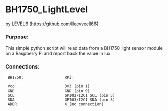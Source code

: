 # BH1750_LightLevel
by LEVEL6 (https://github.com/lleevveell66)

### Purpose:

This simple python script will read data from a BH1750 light
sensor module on a Raspberry Pi and report back the value in lux.

### Connections:
 
```
 BH1750:                  RPi:
 ------                   ---
 Vcc                      3v3 (pin 1)
 GND                      GND (pin 9)
 SCL                      GPIO2/I2C1 SCL (pin 5)
 SDA                      GPIO3/I2C1 SDA (pin 3)
 ADDR                     X (no connection)
```

